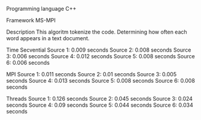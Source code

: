 Programming language
C++

Framework
MS-MPI

Description
This algoritm tokenize the code. Determining how often each word appears in a text document.

Time Secvential 
Source 1: 0.009 seconds
Source 2: 0.008 seconds
Source 3: 0.006 seconds
Source 4: 0.012 seconds
Source 5: 0.008 seconds
Source 6: 0.006 seconds

MPI
Source 1: 0.011 seconds
Source 2: 0.01 seconds
Source 3: 0.005 seconds
Source 4: 0.013 seconds
Source 5: 0.008 seconds
Source 6: 0.008 seconds

Threads
Source 1: 0.126 seconds
Source 2: 0.045 seconds
Source 3: 0.024 seconds
Source 4: 0.09 seconds
Source 5: 0.044 seconds
Source 6: 0.034 seconds
